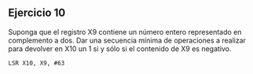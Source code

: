 ## Ejercicio 10
Suponga que el registro X9 contiene un número entero representado en complemento a dos. Dar una secuencia mínima de operaciones a realizar para devolver en X10 un 1 si y sólo si el contenido de X9 es negativo.

```
LSR X10, X9, #63
```